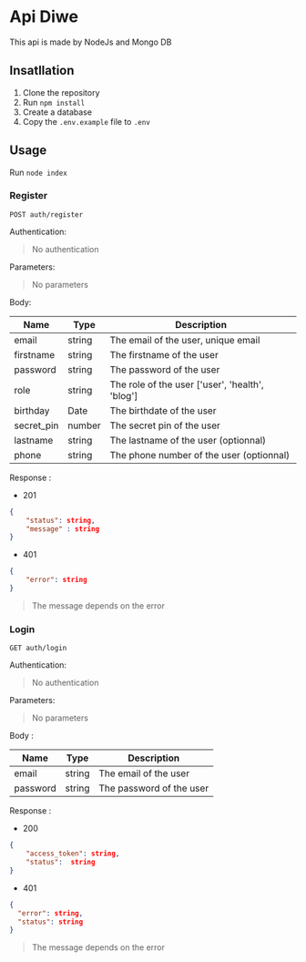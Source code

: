 # Api Diwe

This api is made by NodeJs and Mongo DB

## Insatllation

1. Clone the repository
2. Run `npm install`
3. Create a database
4. Copy the `.env.example` file to `.env` 

## Usage

Run `node index`

### Register

`POST auth/register`

Authentication:

> No authentication

Parameters:

> No parameters

Body:

| Name       | Type   | Description                                     |
| --------   | ------ | ----------------------------------------------- |
| email      | string | The email of the user, unique email             |
| firstname  | string | The firstname of the user                       |
| password   | string | The password of the user                        |
| role       | string | The role of the user ['user', 'health', 'blog'] |
| birthday   | Date   | The birthdate of the user                       |
| secret_pin | number | The secret pin of the user                      |
| lastname   | string | The lastname of the user (optionnal)            |
| phone      | string | The phone number of the user (optionnal)        |

Response :

-   201

```json
{
    "status": string,
    "message" : string
}
```

- 401 

```json
{
    "error": string
}
```

> The message depends on the error

### Login

`GET auth/login`

Authentication:

> No authentication

Parameters:

> No parameters

Body :

| Name     | Type   | Description              |
| -------- | ------ | ------------------------ |
| email    | string | The email of the user    |
| password | string | The password of the user |

Response :

- 200

```json
{
    "access_token": string,
    "status":  string
}
```

- 401

```json
{
  "error": string,
  "status": string
}
```

> The message depends on the error